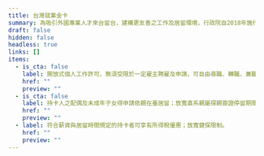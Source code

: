 ```yaml
---
title: 台灣就業金卡
summary: 為吸引外國專業人才來台留台，建構更友善之工作及居留環境，行政院自2018年施行「外國專業人才延攬及僱用法」，推出結合工作許可、居留簽證、外僑居留證以及重入國許可之四證合一的「就業金卡」，積極爭取在科技、經濟、教育、文化、藝術、體育、金融、法律及建築設計等八項領域有特殊表現或獨到才能者。
draft: false
hidden: false
headless: true
links: []
items:
  - is_cta: false
    label: 開放式個人工作許可，無須受限於一定雇主聘雇及申請，可自由尋職、轉職、兼職。
    href: ""
    preview: ""
  - is_cta: false
    label: 持卡人之配偶及未成年子女得申請依親在臺居留；放寬直系親屬探親簽證停留期間。
    href: ""
    preview: ""
  - label: 符合薪資與居留時間規定的持卡者可享有所得稅優惠；放寬健保限制。
    href: ""
    preview: ""
---
```

<!-- This text will never be seen -->
